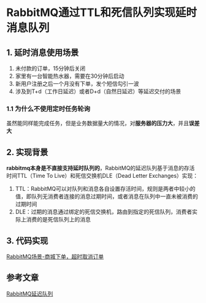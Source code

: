 # RabbitMQ通过TTL和死信队列实现延时消息队列

## 1. 延时消息使用场景

1. 未付款的订单，15分钟后关闭
2. 家里有一台智能热水器，需要在30分钟后启动
3. 新用户注册之后一个月没有下单，发个短信勾引一波
4. 涉及到T+d（工作日延迟）或者D+d（自然日延迟）等延迟交付的场景

### 1.1 为什么不使用定时任务轮询

虽然能同样能完成任务，但是业务数据量大的情况，对**服务器的压力大**，并且**误差大**

## 2. 实现背景

**rabbitmq本身是不直接支持延时队列的**，RabbitMQ的延迟队列基于消息的存活时间TTL（Time To Live）和死信交换机DLE（Dead Letter Exchanges）实现：

1. TTL：RabbitMQ可以对队列和消息各自设置存活时间，规则是两者中较小的值，即队列无消费者连接的消息过期时间，或者消息在队列中一直未被消费的过期时间
2. DLE：过期的消息通过绑定的死信交换机，路由到指定的死信队列，消费者实际上消费的是死信队列上的消息

## 3. 代码实现

[RabbitMQ场景-商城下单，超时取消订单](./scene/RabbitMQ场景-商城下单，超时取消订单.md)

## 参考文章

[RabbitMQ延迟队列](https://juejin.im/post/6844904163168485383)
